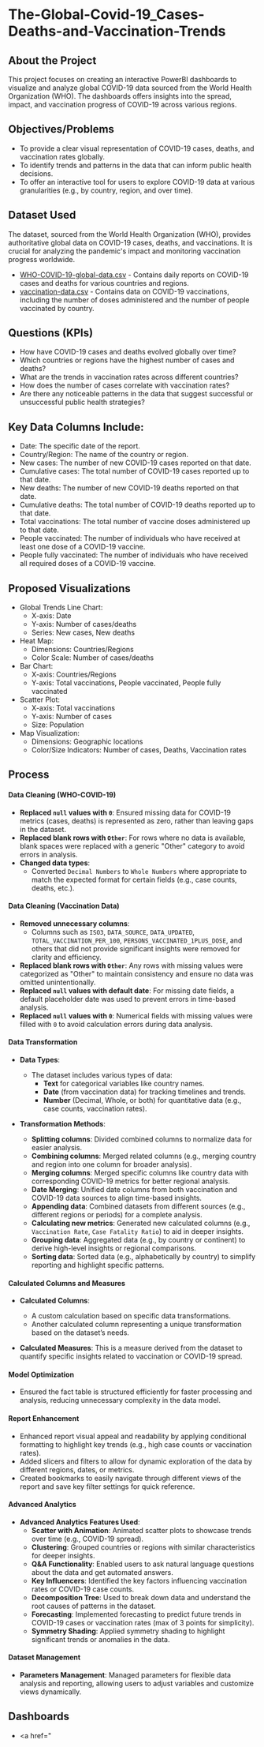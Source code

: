 # The-Global-Covid-19_Cases-Deaths-and-Vaccination-Trends

## About the Project
This project focuses on creating an interactive PowerBI dashboards to visualize and analyze global COVID-19 data sourced from the World Health Organization (WHO). The dashboards offers insights into the spread, impact, and vaccination progress of COVID-19 across various regions.

## Objectives/Problems
- To provide a clear visual representation of COVID-19 cases, deaths, and vaccination rates globally.
- To identify trends and patterns in the data that can inform public health decisions.
- To offer an interactive tool for users to explore COVID-19 data at various granularities (e.g., by country, region, and over time).

## Dataset Used
The dataset, sourced from the World Health Organization (WHO), provides authoritative global data on COVID-19 cases, deaths, and vaccinations. It is crucial for analyzing the pandemic's impact and monitoring vaccination progress worldwide.
- <a href="https://github.com/ludreinsalvador/global-covid-19_data_analysis_dashboards/blob/main/WHO-COVID-19-global-data.csv">WHO-COVID-19-global-data.csv</a> - Contains daily reports on COVID-19 cases and deaths for various countries and regions.
- <a href="https://github.com/ludreinsalvador/global-covid-19_data_analysis_dashboards/blob/main/vaccination-data.csv">vaccination-data.csv</a> - Contains data on COVID-19 vaccinations, including the number of doses administered and the number of people vaccinated by country.
  
## Questions (KPIs)
- How have COVID-19 cases and deaths evolved globally over time?
- Which countries or regions have the highest number of cases and deaths?
- What are the trends in vaccination rates across different countries?
- How does the number of cases correlate with vaccination rates?
- Are there any noticeable patterns in the data that suggest successful or unsuccessful public health strategies?

## Key Data Columns Include:
- Date: The specific date of the report.
- Country/Region: The name of the country or region.
- New cases: The number of new COVID-19 cases reported on that date.
- Cumulative cases: The total number of COVID-19 cases reported up to that date.
- New deaths: The number of new COVID-19 deaths reported on that date.
- Cumulative deaths: The total number of COVID-19 deaths reported up to that date.
- Total vaccinations: The total number of vaccine doses administered up to that date.
- People vaccinated: The number of individuals who have received at least one dose of a COVID-19 vaccine.
- People fully vaccinated: The number of individuals who have received all required doses of a COVID-19 vaccine.

## Proposed Visualizations
- Global Trends Line Chart:
  - X-axis: Date
  - Y-axis: Number of cases/deaths
  - Series: New cases, New deaths
- Heat Map:
  - Dimensions: Countries/Regions
  - Color Scale: Number of cases/deaths
- Bar Chart:
  - X-axis: Countries/Regions
  - Y-axis: Total vaccinations, People vaccinated, People fully vaccinated
- Scatter Plot:
  - X-axis: Total vaccinations
  - Y-axis: Number of cases
  - Size: Population
- Map Visualization:
  - Dimensions: Geographic locations
  - Color/Size Indicators: Number of cases, Deaths, Vaccination rates

## Process
#### Data Cleaning (WHO-COVID-19)
- **Replaced `null` values with `0`**: Ensured missing data for COVID-19 metrics (cases, deaths) is represented as zero, rather than leaving gaps in the dataset.
- **Replaced blank rows with `Other`**: For rows where no data is available, blank spaces were replaced with a generic "Other" category to avoid errors in analysis.
- **Changed data types**:
  - Converted `Decimal Numbers` to `Whole Numbers` where appropriate to match the expected format for certain fields (e.g., case counts, deaths, etc.).

#### Data Cleaning (Vaccination Data)
- **Removed unnecessary columns**: 
  - Columns such as `ISO3`, `DATA_SOURCE`, `DATA_UPDATED`, `TOTAL_VACCINATION_PER_100`, `PERSONS_VACCINATED_1PLUS_DOSE`, and others that did not provide significant insights were removed for clarity and efficiency.
- **Replaced blank rows with `Other`**: Any rows with missing values were categorized as "Other" to maintain consistency and ensure no data was omitted unintentionally.
- **Replaced `null` values with default date**: For missing date fields, a default placeholder date was used to prevent errors in time-based analysis.
- **Replaced `null` values with `0`**: Numerical fields with missing values were filled with `0` to avoid calculation errors during data analysis.

#### Data Transformation
- **Data Types**: 
  - The dataset includes various types of data:
    - **Text** for categorical variables like country names.
    - **Date** (from vaccination data) for tracking timelines and trends.
    - **Number** (Decimal, Whole, or both) for quantitative data (e.g., case counts, vaccination rates).

- **Transformation Methods**:
  - **Splitting columns**: Divided combined columns to normalize data for easier analysis.
  - **Combining columns**: Merged related columns (e.g., merging country and region into one column for broader analysis).
  - **Merging columns**: Merged specific columns like country data with corresponding COVID-19 metrics for better regional analysis.
  - **Date Merging**: Unified date columns from both vaccination and COVID-19 data sources to align time-based insights.
  - **Appending data**: Combined datasets from different sources (e.g., different regions or periods) for a complete analysis.
  - **Calculating new metrics**: Generated new calculated columns (e.g., `Vaccination Rate`, `Case Fatality Ratio`) to aid in deeper insights.
  - **Grouping data**: Aggregated data (e.g., by country or continent) to derive high-level insights or regional comparisons.
  - **Sorting data**: Sorted data (e.g., alphabetically by country) to simplify reporting and highlight specific patterns.

#### Calculated Columns and Measures
- **Calculated Columns**:
  - A custom calculation based on specific data transformations.
  - Another calculated column representing a unique transformation based on the dataset’s needs.

- **Calculated Measures**: This is a measure derived from the dataset to quantify specific insights related to vaccination or COVID-19 spread.

#### Model Optimization
- Ensured the fact table is structured efficiently for faster processing and analysis, reducing unnecessary complexity in the data model.

#### Report Enhancement
- Enhanced report visual appeal and readability by applying conditional formatting to highlight key trends (e.g., high case counts or vaccination rates).
- Added slicers and filters to allow for dynamic exploration of the data by different regions, dates, or metrics.
- Created bookmarks to easily navigate through different views of the report and save key filter settings for quick reference.

#### Advanced Analytics
- **Advanced Analytics Features Used**:
  - **Scatter with Animation**: Animated scatter plots to showcase trends over time (e.g., COVID-19 spread).
  - **Clustering**: Grouped countries or regions with similar characteristics for deeper insights.
  - **Q&A Functionality**: Enabled users to ask natural language questions about the data and get automated answers.
  - **Key Influencers**: Identified the key factors influencing vaccination rates or COVID-19 case counts.
  - **Decomposition Tree**: Used to break down data and understand the root causes of patterns in the dataset.
  - **Forecasting**: Implemented forecasting to predict future trends in COVID-19 cases or vaccination rates (max of 3 points for simplicity).
  - **Symmetry Shading**: Applied symmetry shading to highlight significant trends or anomalies in the data.

#### Dataset Management
- **Parameters Management**: Managed parameters for flexible data analysis and reporting, allowing users to adjust variables and customize views dynamically.

## Dashboards
- <a href="

